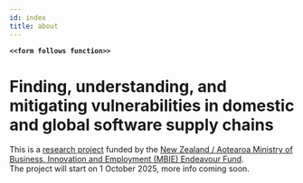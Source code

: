 ```yaml
---
id: index
title: about
---
```


**`<<form follows function>>`**

# Finding, understanding, and mitigating vulnerabilities in domestic and global software supply chains


This is a [research project]((https://www.mbie.govt.nz/science-and-technology/science-and-innovation/funding-information-and-opportunities/investment-funds/endeavour-fund/research-programmes-successful-proposals/the-research-trust-of-victoria-university-of-wellington-funded-research-programmes)) funded by the [New Zealand / Aotearoa Ministry of Business, Innovation and Employment (MBIE) Endeavour Fund](https://www.mbie.govt.nz/science-and-technology/science-and-innovation/funding-information-and-opportunities/investment-funds/endeavour-fund).   
The project will start on 1 October 2025, more info coming soon. 



